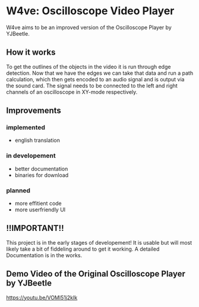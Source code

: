 # W4ve: Oscilloscope Video Player

W4ve aims to be an improved version of the Oscilloscope Player by YJBeetle.

## How it works

To get the outlines of the objects in the video it is run through edge detection. Now that we have the edges we can take that data and run a path calculation, which then gets encoded to an audio signal and is output via the sound card. The signal needs to be connected to the left and right channels of an oscilloscope in XY-mode respectively. 

## Improvements

### implemented

- english translation

### in developement

- better documentation
- binaries for download

### planned

- more effitient code
- more userfriendly UI

## !!IMPORTANT!!

This project is in the early stages of developement! It is usable but will most likely take a bit of fiddeling around to get it working. A detailed Documentation is in the works.

## Demo Video of the Original Oscilloscope Player by YJBeetle

https://youtu.be/VOMl51j2kIk

